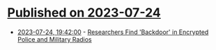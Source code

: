 # [Published on 2023-07-24](index.md)

* [2023-07-24, 19:42:00](https://it.slashdot.org/story/23/07/24/1942216/researchers-find-backdoor-in-encrypted-police-and-military-radios?utm_source=rss1.0mainlinkanon&utm_medium=feed) - [Researchers Find 'Backdoor' in Encrypted Police and Military Radios](https://it.slashdot.org/story/23/07/24/1942216/researchers-find-backdoor-in-encrypted-police-and-military-radios?utm_source=rss1.0mainlinkanon&utm_medium=feed)
